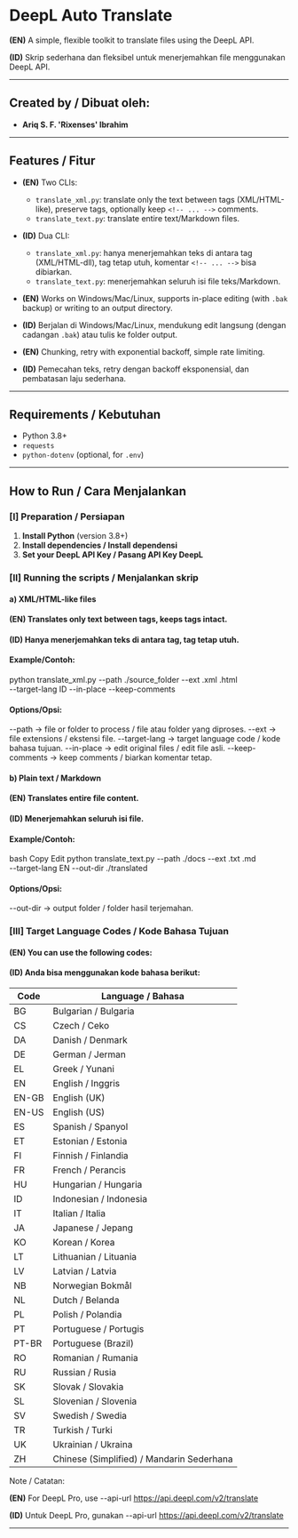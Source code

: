 # DeepL Auto Translate

**(EN)** A simple, flexible toolkit to translate files using the DeepL API.

**(ID)** Skrip sederhana dan fleksibel untuk menerjemahkan file menggunakan DeepL API.

---

## Created by / Dibuat oleh:
- **Ariq S. F. 'Rixenses' Ibrahim**

---

## Features / Fitur

- **(EN)** Two CLIs:
  - `translate_xml.py`: translate only the text between tags (XML/HTML-like), preserve tags, optionally keep `<!-- ... -->` comments.
  - `translate_text.py`: translate entire text/Markdown files.
- **(ID)** Dua CLI:
  - `translate_xml.py`: hanya menerjemahkan teks di antara tag (XML/HTML-dll), tag tetap utuh, komentar `<!-- ... -->` bisa dibiarkan.
  - `translate_text.py`: menerjemahkan seluruh isi file teks/Markdown.

- **(EN)** Works on Windows/Mac/Linux, supports in-place editing (with `.bak` backup) or writing to an output directory.
- **(ID)** Berjalan di Windows/Mac/Linux, mendukung edit langsung (dengan cadangan `.bak`) atau tulis ke folder output.

- **(EN)** Chunking, retry with exponential backoff, simple rate limiting.
- **(ID)** Pemecahan teks, retry dengan backoff eksponensial, dan pembatasan laju sederhana.

---

## Requirements / Kebutuhan

- Python 3.8+
- `requests`
- `python-dotenv` (optional, for `.env`)

---

## How to Run / Cara Menjalankan

### [I] Preparation / Persiapan
1. **Install Python** (version 3.8+)
2. **Install dependencies / Install dependensi**
3. **Set your DeepL API Key / Pasang API Key DeepL**

### [II] Running the scripts / Menjalankan skrip
#### a) XML/HTML-like files
#### (EN) Translates only text between tags, keeps tags intact.
#### (ID) Hanya menerjemahkan teks di antara tag, tag tetap utuh.
#### Example/Contoh:
python translate_xml.py --path ./source_folder --ext .xml .html \
    --target-lang ID --in-place --keep-comments
#### Options/Opsi:
--path → file or folder to process / file atau folder yang diproses.
--ext → file extensions / ekstensi file.
--target-lang → target language code / kode bahasa tujuan.
--in-place → edit original files / edit file asli.
--keep-comments → keep <!-- ... --> comments / biarkan komentar tetap.

#### b) Plain text / Markdown
#### (EN) Translates entire file content.
#### (ID) Menerjemahkan seluruh isi file.
#### Example/Contoh:
bash
Copy
Edit
python translate_text.py --path ./docs --ext .txt .md \
    --target-lang EN --out-dir ./translated
#### Options/Opsi:
--out-dir → output folder / folder hasil terjemahan.

### [III] Target Language Codes / Kode Bahasa Tujuan
#### (EN) You can use the following codes:
#### (ID) Anda bisa menggunakan kode bahasa berikut:
| Code  | Language / Bahasa                         |
| ----- | ----------------------------------------- |
| BG    | Bulgarian / Bulgaria                      |
| CS    | Czech / Ceko                              |
| DA    | Danish / Denmark                          |
| DE    | German / Jerman                           |
| EL    | Greek / Yunani                            |
| EN    | English / Inggris                         |
| EN-GB | English (UK)                              |
| EN-US | English (US)                              |
| ES    | Spanish / Spanyol                         |
| ET    | Estonian / Estonia                        |
| FI    | Finnish / Finlandia                       |
| FR    | French / Perancis                         |
| HU    | Hungarian / Hungaria                      |
| ID    | Indonesian / Indonesia                    |
| IT    | Italian / Italia                          |
| JA    | Japanese / Jepang                         |
| KO    | Korean / Korea                            |
| LT    | Lithuanian / Lituania                     |
| LV    | Latvian / Latvia                          |
| NB    | Norwegian Bokmål                          |
| NL    | Dutch / Belanda                           |
| PL    | Polish / Polandia                         |
| PT    | Portuguese / Portugis                     |
| PT-BR | Portuguese (Brazil)                       |
| RO    | Romanian / Rumania                        |
| RU    | Russian / Rusia                           |
| SK    | Slovak / Slovakia                         |
| SL    | Slovenian / Slovenia                      |
| SV    | Swedish / Swedia                          |
| TR    | Turkish / Turki                           |
| UK    | Ukrainian / Ukraina                       |
| ZH    | Chinese (Simplified) / Mandarin Sederhana |

Note / Catatan:

**(EN)** For DeepL Pro, use --api-url https://api.deepl.com/v2/translate

**(ID)** Untuk DeepL Pro, gunakan --api-url https://api.deepl.com/v2/translate

---
